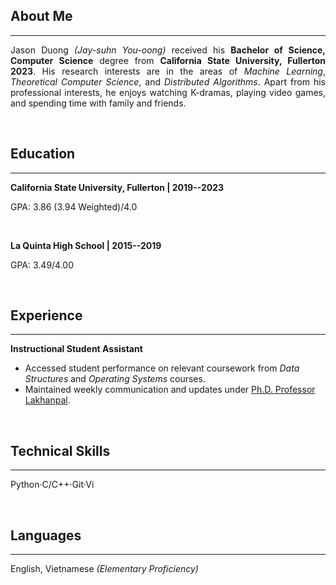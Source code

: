 
## About Me

---

<div style="text-align: justify">

Jason Duong _(Jay-suhn You-oong)_ received his __Bachelor of Science, Computer Science__ degree from __California State University, Fullerton 2023__. His research interests are in the areas of _Machine Learning_, _Theoretical Computer Science_, and _Distributed Algorithms_. Apart from his professional interests, he enjoys watching K-dramas, playing video games, and spending time with family and friends.

</div>

<br/>

## Education

---

__California State University, Fullerton $|$ 2019--2023__

GPA: 3.86 (3.94 Weighted)/4.0 

<br/>

__La Quinta High School $|$ 2015--2019__

GPA: 3.49/4.00

<br/>

## Experience

---

__Instructional Student Assistant__

- Accessed student performance on relevant coursework from _Data Structures_ and _Operating Systems_ courses.
- Maintained weekly communication and updates under [Ph.D. Professor Lakhanpal](https://www.linkedin.com/in/shilpa-lakhanpal).

<br/>

## Technical Skills

---

Python·C/C++·Git·Vi

<br/>

## Languages

---

English, Vietnamese _(Elementary Proficiency)_